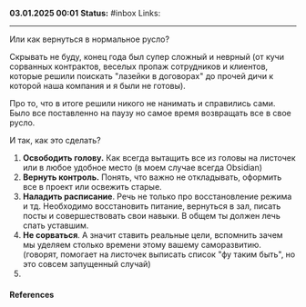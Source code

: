 **03.01.2025 00:01**
**Status:** #inbox 
Links: 

---
Или как вернуться в нормальное русло?

Скрывать не буду, конец года был супер сложный и неврный (от кучи сорванных контрактов, веселых пропаж сотрудников и клиентов, которые решили поискать "лазейки в договорах" до прочей дичи к которой наша компания и я были не готовы). 

Про то, что в итоге решили никого не нанимать и справились сами. Было все поставленно на паузу но самое время  возвращать все в свое русло.

И так, как это сделать?

1. **Освободить голову.** Как всегда вытащить все из головы на листочек или в любое удобное место (в моем случае всегда Obsidian)
2. **Вернуть контроль.** Понять, что важно не откладывать, оформить все в проект или освежить старые.
3. **Наладить расписание**. Речь не только про восстановление режима и тд. Необходимо восстановить питание, вернуться в зал, писать посты и совершествовать свои навыки. В общем ты должен лечь спать уставшим.
4. **Не сорваться**. А значит ставить реальные цели, вспомнить зачем мы уделяем столько времени этому вашему саморазвитию. (говорят, помогает на листочек выписать список "фу таким быть", но это совсем запущенный случай)
5. 






#### References
